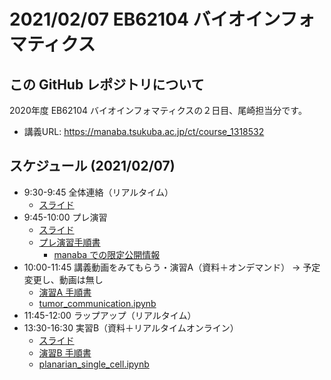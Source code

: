 # 2021/02/07 EB62104 バイオインフォマティクス

## この GitHub レポジトリについて

2020年度 EB62104 バイオインフォマティクスの２日目、尾崎担当分です。

- 講義URL: https://manaba.tsukuba.ac.jp/ct/course_1318532

## スケジュール (2021/02/07)

- 9:30-9:45  全体連絡（リアルタイム）
  - [スライド](20210207_1_全体連絡)
- 9:45-10:00 プレ演習
  - [スライド](プレ演習/20210207_2_プレ演習.pdf)
  - [プレ演習手順書](プレ演習)
    - [manaba での限定公開情報](https://manaba.tsukuba.ac.jp/ct/page_1855096c1318532)
- 10:00-11:45  講義動画をみてもらう・演習A（資料＋オンデマンド） → 予定変更し、動画は無し
  - [演習A 手順書](演習A)
  - [tumor_communication.ipynb](tumor_communication.ipynb)
- 11:45-12:00  ラップアップ（リアルタイム）
- 13:30-16:30  実習B（資料＋リアルタイムオンライン）
  - [スライド](演習B/演習B.pdf)
  - [演習B 手順書](演習B)
  - [planarian_single_cell.ipynb](演習B/planarian_single_cell.ipynb)
